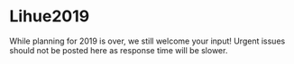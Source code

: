 # Lihue2019
While planning for 2019 is over, we still welcome your input! Urgent issues should not be posted here as response time will be slower.
